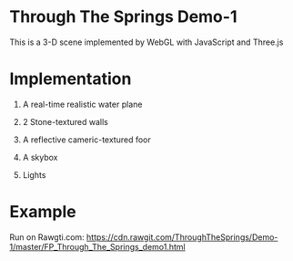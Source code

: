 # Through The Springs Demo-1
  This is a 3-D scene implemented by WebGL with JavaScript and Three.js
# Implementation 
  1) A real-time realistic water plane
  
  2) 2 Stone-textured walls

  3) A reflective cameric-textured foor
  
  4) A skybox 
  
  5) Lights
  
# Example 
  
  Run on Rawgti.com:
  https://cdn.rawgit.com/ThroughTheSprings/Demo-1/master/FP_Through_The_Springs_demo1.html
  
